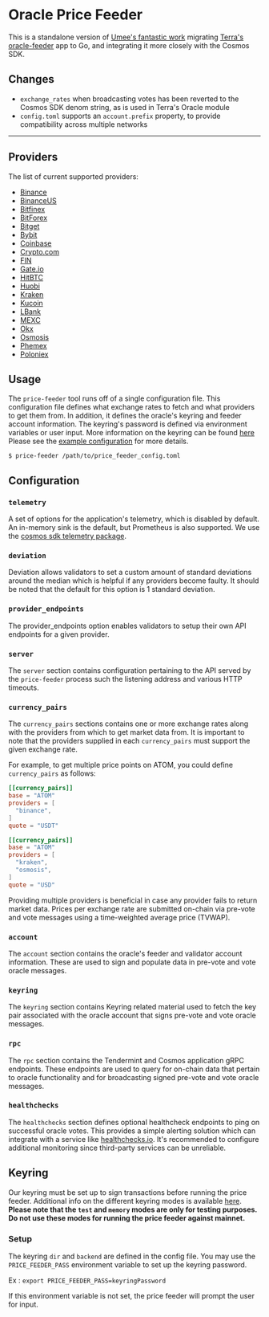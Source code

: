 # Oracle Price Feeder

This is a standalone version of [Umee's fantastic work](https://github.com/umee-network/umee/tree/main/price-feeder) migrating [Terra's oracle-feeder](https://github.com/terra-money/oracle-feeder) app to Go, and integrating it more closely with the Cosmos SDK.

## Changes

- `exchange_rates` when broadcasting votes has been reverted to the Cosmos SDK denom string, as is used in Terra's Oracle module
- `config.toml` supports an `account.prefix` property, to provide compatibility across multiple networks

---

## Providers

The list of current supported providers:

- [Binance](https://www.binance.com/en)
- [BinanceUS](https://www.binance.us)
- [Bitfinex](https://www.bitfinex.com)
- [BitForex](https://www.bitforex.com)
- [Bitget](https://www.bitget.com/en/)
- [Bybit](https://www.bybit.com/en-US/)
- [Coinbase](https://www.coinbase.com/)
- [Crypto.com](https://crypto.com/eea)
- [FIN](https://fin.kujira.app)
- [Gate.io](https://www.gate.io)
- [HitBTC](https://hitbtc.com)
- [Huobi](https://www.huobi.com/en-us/)
- [Kraken](https://www.kraken.com/en-us/)
- [Kucoin](https://www.kucoin.com)
- [LBank](https://www.lbank.com)
- [MEXC](https://www.mexc.com/)
- [Okx](https://www.okx.com/)
- [Osmosis](https://app.osmosis.zone/)
- [Phemex](https://phemex.com)
- [Poloniex](https://poloniex.com)

## Usage

The `price-feeder` tool runs off of a single configuration file. This configuration
file defines what exchange rates to fetch and what providers to get them from.
In addition, it defines the oracle's keyring and feeder account information.
The keyring's password is defined via environment variables or user input.
More information on the keyring can be found [here](#keyring)
Please see the [example configuration](price-feeder.example.toml) for more details.

```shell
$ price-feeder /path/to/price_feeder_config.toml
```

## Configuration

### `telemetry`

A set of options for the application's telemetry, which is disabled by default. An in-memory sink is the default, but Prometheus is also supported. We use the [cosmos sdk telemetry package](https://github.com/cosmos/cosmos-sdk/blob/main/docs/core/telemetry.md).

### `deviation`

Deviation allows validators to set a custom amount of standard deviations around the median which is helpful if any providers become faulty. It should be noted that the default for this option is 1 standard deviation.

### `provider_endpoints`

The provider_endpoints option enables validators to setup their own API endpoints for a given provider.

### `server`

The `server` section contains configuration pertaining to the API served by the
`price-feeder` process such the listening address and various HTTP timeouts.

### `currency_pairs`

The `currency_pairs` sections contains one or more exchange rates along with the
providers from which to get market data from. It is important to note that the
providers supplied in each `currency_pairs` must support the given exchange rate.

For example, to get multiple price points on ATOM, you could define `currency_pairs`
as follows:

```toml
[[currency_pairs]]
base = "ATOM"
providers = [
  "binance",
]
quote = "USDT"

[[currency_pairs]]
base = "ATOM"
providers = [
  "kraken",
  "osmosis",
]
quote = "USD"
```

Providing multiple providers is beneficial in case any provider fails to return
market data. Prices per exchange rate are submitted on-chain via pre-vote and
vote messages using a time-weighted average price (TVWAP).

### `account`

The `account` section contains the oracle's feeder and validator account information.
These are used to sign and populate data in pre-vote and vote oracle messages.

### `keyring`

The `keyring` section contains Keyring related material used to fetch the key pair
associated with the oracle account that signs pre-vote and vote oracle messages.

### `rpc`

The `rpc` section contains the Tendermint and Cosmos application gRPC endpoints.
These endpoints are used to query for on-chain data that pertain to oracle
functionality and for broadcasting signed pre-vote and vote oracle messages.

### `healthchecks`

The `healthchecks` section defines optional healthcheck endpoints to ping on successful
oracle votes. This provides a simple alerting solution which can integrate with a service
like [healthchecks.io](https://healthchecks.io). It's recommended to configure additional
monitoring since third-party services can be unreliable.

## Keyring

Our keyring must be set up to sign transactions before running the price feeder.
Additional info on the different keyring modes is available [here](https://docs.cosmos.network/master/run-node/keyring.html).
**Please note that the `test` and `memory` modes are only for testing purposes.**
**Do not use these modes for running the price feeder against mainnet.**

### Setup

The keyring `dir` and `backend` are defined in the config file.
You may use the `PRICE_FEEDER_PASS` environment variable to set up the keyring password.

Ex :
`export PRICE_FEEDER_PASS=keyringPassword`

If this environment variable is not set, the price feeder will prompt the user for input.
